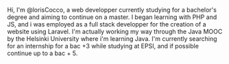 Hi, I'm @lorisCocco, a web developper currently studying for a bachelor's degree and aiming to continue on a master.
I began learning with PHP and JS, and i was employed as a full stack developper for the creation of a website using Laravel.
I'm actually working my way through the Java MOOC by the Helsinki University where i'm learning Java.
I'm currently searching for an internship for a bac +3 while studying at EPSI, and if possible continue up to a bac + 5.

